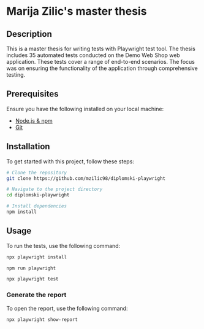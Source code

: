 # Marija Zilic's master thesis

## Description

This is a master thesis for writing tests with Playwright test tool. The thesis includes 35 automated tests conducted on the Demo Web Shop web application. These tests cover a range of end-to-end scenarios. The focus was on ensuring the functionality of the application through comprehensive testing.

## Prerequisites

Ensure you have the following installed on your local machine:

- [Node.js & npm](https://nodejs.org/en/download/)
- [Git](https://git-scm.com/downloads)

## Installation

To get started with this project, follow these steps:

```bash
# Clone the repository
git clone https://github.com/mzilic98/diplomski-playwright

# Navigate to the project directory
cd diplomski-playwright

# Install dependencies
npm install
```

## Usage

To run the tests, use the following command:

```bash
npx playwright install

npm run playwright

npx playwright test
```


### Generate the report

To open the report, use the following command:

```bash
npx playwright show-report
```